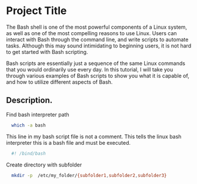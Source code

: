 # Project Title

The Bash shell is one of the most powerful components of a Linux system, as well as one of the most compelling reasons to use Linux. Users can interact with Bash through the command line, and write scripts to automate tasks. Although this may sound intimidating to beginning users, it is not hard to get started with Bash scripting.

Bash scripts are essentially just a sequence of the same Linux commands that you would ordinarily use every day. In this tutorial, I will take you through various examples of Bash scripts to show you what it is capable of, and how to utilize different aspects of Bash.


## Description.

Find bash interpreter path

```bash
  which -a bash
```
This line in my bash script file is not a comment. This tells the linux bash interpreter this is a bash file and must be executed.
```bash
  #! /bind/bash
```
Create directory with subfolder
```bash
  mkdir -p  /etc/my_folder/{subfolder1,subfolder2,subfolder3}
```
